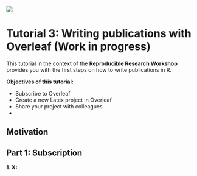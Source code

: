 ![](figures/header.png)
# Tutorial 3: Writing publications with Overleaf (Work in progress)

This tutorial in the context of the **Reproducible Research Workshop** provides you with the first steps on how to write publications in R.

**Objectives of this tutorial:**

* Subscribe to Overleaf
* Create a new Latex project in Overleaf
* Share your project with colleagues
* 

## Motivation


## Part 1: Subscription

**1. X:**

